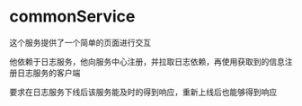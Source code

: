 # commonService

这个服务提供了一个简单的页面进行交互

他依赖于日志服务，他向服务中心注册，并拉取日志依赖，再使用获取到的信息注册日志服务的客户端

要求在日志服务下线后该服务能及时的得到响应，重新上线后也能够得到响应